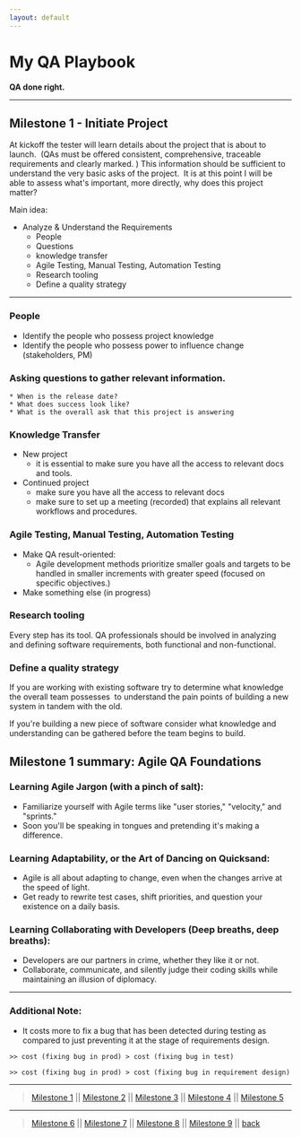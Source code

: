 ```yaml
---
layout: default
---
```

<h1> My QA Playbook</h1>
<b>QA done right.</b>

***

## Milestone 1 - Initiate Project

At kickoff the tester will learn details about the project that is about to launch. 
(QAs must be offered consistent, comprehensive, traceable requirements and clearly marked. )
This information should be sufficient to understand the very basic asks of the project. 
It is at this point I will be able to assess what's important, more directly, why does this project matter? 

Main idea:
- Analyze & Understand the Requirements
    * People
    * Questions
    * knowledge transfer
    * Agile Testing, Manual Testing, Automation Testing
    * Research tooling
    * Define a quality strategy

***  

### People
  - Identify the people who possess project knowledge 
  - Identify the people who possess power to influence change (stakeholders, PM)

### Asking questions to gather relevant information.
    * When is the release date?
    * What does success look like?
    * What is the overall ask that this project is answering

### Knowledge Transfer

- New project
    * it is essential to make sure you have all the access to relevant docs
      and tools.
- Continued project
    * make sure you have all the access to relevant docs
    * make sure to set up a meeting (recorded) that explains all relevant workflows and procedures.

### Agile Testing, Manual Testing, Automation Testing
- Make QA result-oriented:
  * Agile development methods prioritize smaller goals and targets to be handled in smaller increments with greater speed (focused on specific objectives.) 
- Make something else (in progress)
    
### Research tooling
Every step has its tool.
QA professionals should be involved in analyzing and defining software requirements,
both functional and non-functional.

### Define a quality strategy
If you are working with existing software try to determine what knowledge the overall team possesses 
to understand the pain points of building a new system in tandem with the old. 

If you're building a new piece of software consider what knowledge and understanding can be gathered before the team begins to build. 

## Milestone 1 summary: Agile QA Foundations
### Learning Agile Jargon (with a pinch of salt):
* Familiarize yourself with Agile terms like "user stories," "velocity," and "sprints." 
* Soon you'll be speaking in tongues and pretending it's making a difference.

### Learning Adaptability, or the Art of Dancing on Quicksand:
* Agile is all about adapting to change, even when the changes arrive at the speed of light. 
* Get ready to rewrite test cases, shift priorities, and question your existence on a daily basis.

### Learning Collaborating with Developers (Deep breaths, deep breaths):
* Developers are our partners in crime, whether they like it or not. 
* Collaborate, communicate, and silently judge their coding skills while maintaining an illusion of diplomacy.



***

### Additional Note:
- It costs more to fix a bug that has been detected during testing as compared
  to just preventing it at the stage of requirements design.

```
>> cost (fixing bug in prod) > cost (fixing bug in test)

>> cost (fixing bug in prod) > cost (fixing bug in requirement design)
```

***
> [Milestone 1](./playbook/01.html) || [Milestone 2](./02.html) || [Milestone 3](./03.html) || [Milestone 4](./04.html) || [Milestone 5](05.html) 

***
> [Milestone 6](06.html) || [Milestone 7](07.html) || [Milestone 8](08.html) || [Milestone 9](09.html) ||  [back](../)

